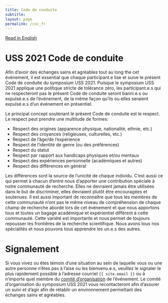 ```yaml
---
title: Code de conduite
subtitle: 
layout: page
permalink: /coc_fr
---
```

<div class="box">
  <a href="/coc.html">Read in English</a>
</div>

# USS 2021 Code de conduite
Afin d’avoir des échanges sains et agréables tout au long the cet événement, il est essential que chaque participant.e lise et suive le présent Code de conduite du symposium USS 2021. Puisque le symposium USS 2021 applique une politique stricte de tolérance zéro, les participant.e.s qui ne respecteront pas le présent Code de conduite seront banni.e.s ou expulsé.e.s de l’événement, de la même façon qu’ils ou elles seraient expulsé.e.s d’un événement en présentiel.

Le principal concept soutenant le présent Code de conduite est le respect. Le respect peut prendre une multitude de formes:
- Respect des origines (apparence physique, nationalité, ethnie, etc.)
- Respect des croyances (religieuses, culturelles, etc.)
- Respect de l’âge/de l’expérience
- Respect de l’identité de genre (ou des préférences)
- Respect du statut
- Respect par rapport aux handicaps physiques et/ou mentaux
- Respect des expériences personnelle (académiques et autres)
- Respect des différences en général

Les différences sont la source de l’unicité de chaque individu. C’est aussi ce qui permet à chacun d’entre nous d’apporter une contribution spéciale à notre communauté de recherche. Elles ne devraient jamais être utilisées dans le but de discriminer, elles devraient plutôt être encouragées et soutenues. Il est aussi important de reconnaître que tous les membres de cette communauté n’ont pas le même niveau de compréhension de chaque champ de recherche abordé lors de cet événement et que nous apportons tous et toutes un bagage académique et expérientiel différent à cette communauté. Cette variété est importante et nous permet de toujours repousser les frontières de la recherche scientifique. Nous avons tous nos spécialités et nous pouvons tous apprendre les un.e.s des autres.

# Signalement
Si vous vivez ou êtes témoin d’une situation au sein de laquelle vous ou une autre personne n’êtes pas à l’aise ou les bienvenu.e.s, veuillez le signaler le plus rapidement possible à l’adresse courriel `{{ site.email }}` ou à n’importe quel membre du [comité d’organisation](/team.html) de l’événement. Le comité d’organisation du symposium USS 2021 vous recontacteront afin d’assurer un suivi et d’agir afin de rétablir un environnement permettant des échanges sains et agréables.
